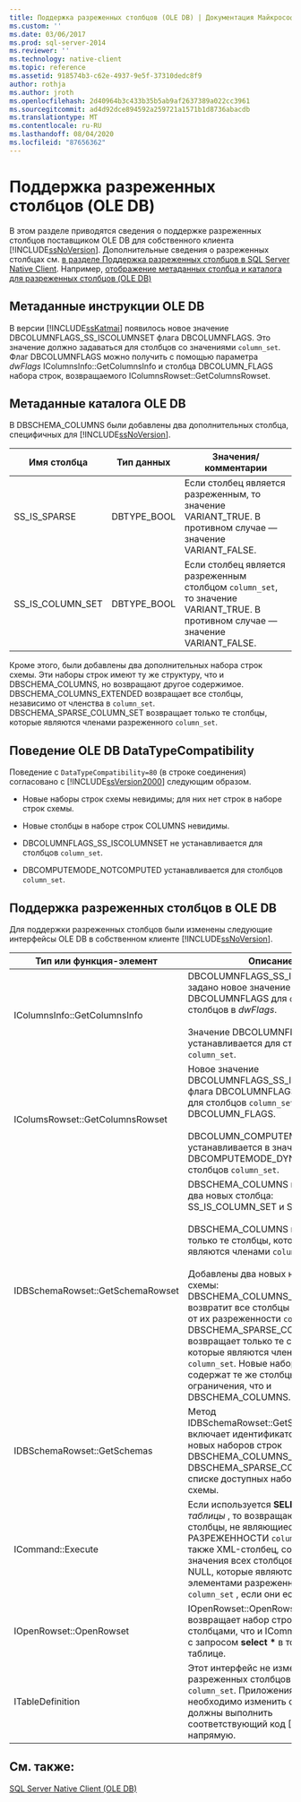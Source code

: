 ```yaml
---
title: Поддержка разреженных столбцов (OLE DB) | Документация Майкрософт
ms.custom: ''
ms.date: 03/06/2017
ms.prod: sql-server-2014
ms.reviewer: ''
ms.technology: native-client
ms.topic: reference
ms.assetid: 918574b3-c62e-4937-9e5f-37310dedc8f9
author: rothja
ms.author: jroth
ms.openlocfilehash: 2d40964b3c433b35b5ab9af2637389a022cc3961
ms.sourcegitcommit: ad4d92dce894592a259721a1571b1d8736abacdb
ms.translationtype: MT
ms.contentlocale: ru-RU
ms.lasthandoff: 08/04/2020
ms.locfileid: "87656362"
---
```

# <a name="sparse-columns-support-ole-db"></a>Поддержка разреженных столбцов (OLE DB)
  В этом разделе приводятся сведения о поддержке разреженных столбцов поставщиком OLE DB для собственного клиента [!INCLUDE[ssNoVersion](../../../includes/ssnoversion-md.md)]. Дополнительные сведения о разреженных столбцах см. [в разделе Поддержка разреженных столбцов в SQL Server Native Client](../features/sparse-columns-support-in-sql-server-native-client.md). Например, [отображение метаданных столбца и каталога для разреженных столбцов (OLE DB)](../../native-client-ole-db-how-to/display-column-and-catalog-metadata-for-sparse-columns-ole-db.md)  
  
## <a name="ole-db-statement-metadata"></a>Метаданные инструкции OLE DB  
 В версии [!INCLUDE[ssKatmai](../../../includes/sskatmai-md.md)] появилось новое значение DBCOLUMNFLAGS_SS_ISCOLUMNSET флага DBCOLUMNFLAGS. Это значение должно задаваться для столбцов со значениями `column_set`. Флаг DBCOLUMNFLAGS можно получить с помощью параметра *dwFlags* IColumnsInfo::GetColumnsInfo и столбца DBCOLUMN_FLAGS набора строк, возвращаемого IColumnsRowset::GetColumnsRowset.  
  
## <a name="ole-db-catalog-metadata"></a>Метаданные каталога OLE DB  
 В DBSCHEMA_COLUMNS были добавлены два дополнительных столбца, специфичных для [!INCLUDE[ssNoVersion](../../../includes/ssnoversion-md.md)].  
  
|Имя столбца|Тип данных|Значения/комментарии|  
|-----------------|---------------|---------------------|  
|SS_IS_SPARSE|DBTYPE_BOOL|Если столбец является разреженным, то значение VARIANT_TRUE. В противном случае — значение VARIANT_FALSE.|  
|SS_IS_COLUMN_SET|DBTYPE_BOOL|Если столбец является разреженным столбцом `column_set`, то значение VARIANT_TRUE. В противном случае — значение VARIANT_FALSE.|  
  
 Кроме этого, были добавлены два дополнительных набора строк схемы. Эти наборы строк имеют ту же структуру, что и DBSCHEMA_COLUMNS, но возвращают другое содержимое. DBSCHEMA_COLUMNS_EXTENDED возвращает все столбцы, независимо от членства в `column_set`. DBSCHEMA_SPARSE_COLUMN_SET возвращает только те столбцы, которые являются членами разреженного `column_set`.  
  
## <a name="ole-db-datatypecompatibility-behavior"></a>Поведение OLE DB DataTypeCompatibility  
 Поведение с `DataTypeCompatibility=80` (в строке соединения) согласовано с [!INCLUDE[ssVersion2000](../../../includes/ssversion2000-md.md)] следующим образом.  
  
-   Новые наборы строк схемы невидимы; для них нет строк в наборе строк схемы.  
  
-   Новые столбцы в наборе строк COLUMNS невидимы.  
  
-   DBCOLUMNFLAGS_SS_ISCOLUMNSET не устанавливается для столбцов `column_set`.  
  
-   DBCOMPUTEMODE_NOTCOMPUTED устанавливается для столбцов `column_set`.  
  
## <a name="ole-db-support-for-sparse-columns"></a>Поддержка разреженных столбцов в OLE DB  
 Для поддержки разреженных столбцов были изменены следующие интерфейсы OLE DB в собственном клиенте [!INCLUDE[ssNoVersion](../../../includes/ssnoversion-md.md)].  
  
|Тип или функция-элемент|Описание|  
|-----------------------------|-----------------|  
|IColumnsInfo::GetColumnsInfo|DBCOLUMNFLAGS_SS_ISCOLUMNSET задано новое значение флага DBCOLUMNFLAGS для `column_set` столбцов в *dwFlags*.<br /><br /> Значение DBCOLUMNFLAGS_WRITE устанавливается для столбцов `column_set`.|  
|IColumsRowset::GetColumnsRowset|Новое значение DBCOLUMNFLAGS_SS_ISCOLUMNSET флага DBCOLUMNFLAGS задается для столбцов `column_set` в DBCOLUMN_FLAGS.<br /><br /> DBCOLUMN_COMPUTEMODE устанавливается в значение DBCOMPUTEMODE_DYNAMIC для столбцов `column_set`.|  
|IDBSchemaRowset::GetSchemaRowset|DBSCHEMA_COLUMNS возвращает два новых столбца: SS_IS_COLUMN_SET и SS_IS_SPARSE.<br /><br /> DBSCHEMA_COLUMNS возвращает только те столбцы, которые не являются членами `column_set`.<br /><br /> Добавлены два новых набора строк схемы: DBSCHEMA_COLUMNS_EXTENDED возвратит все столбцы независимо от их разреженности `column_set` . DBSCHEMA_SPARSE_COLUMN_SET возвращает только те столбцы, которые являются членами столбца `column_set`. Новые наборы строк содержат те же столбцы и ограничения, что и DBSCHEMA_COLUMNS.|  
|IDBSchemaRowset::GetSchemas|Метод IDBSchemaRowset::GetSchemas включает идентификаторы GUID для новых наборов строк DBSCHEMA_COLUMNS_EXTENDED и DBSCHEMA_SPARSE_COLUMN_SET в списке доступных наборов строк схемы.|  
|ICommand::Execute|Если используется **SELECT \* из** *таблицы* , то возвращаются все столбцы, не являющиеся членами РАЗРЕЖЕННОСТИ `column_set` , а также XML-столбец, содержащий значения всех столбцов, отличных от NULL, которые являются элементами разреженного `column_set` , если они есть.|  
|IOpenRowset::OpenRowset|IOpenRowset::OpenRowset возвращает набор строк с теми же столбцами, что и ICommand::Execute, с запросом **select \*** в той же таблице.|  
|ITableDefinition|Этот интерфейс не изменился для разреженных столбцов или столбцов `column_set`. Приложения, которым необходимо изменить схему, должны выполнить соответствующий код [!INCLUDE[tsql](../../../includes/tsql-md.md)] напрямую.|  
  
## <a name="see-also"></a>См. также:  
 [SQL Server Native Client (OLE DB)](sql-server-native-client-ole-db.md)  
  
  

